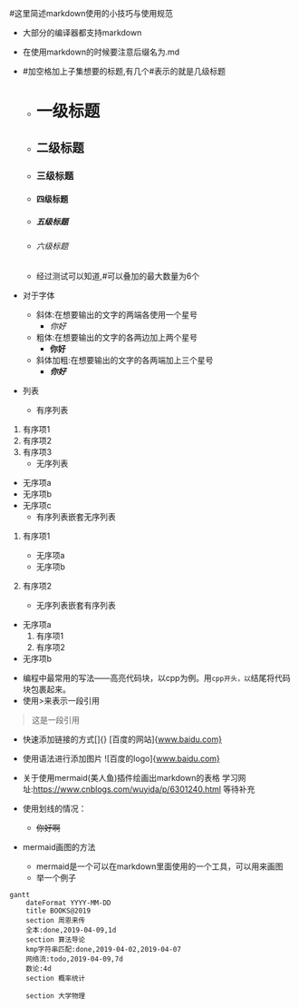 #这里简述markdown使用的小技巧与使用规范
- 大部分的编译器都支持markdown
- 在使用markdown的时候要注意后缀名为.md

- #加空格加上子集想要的标题,有几个#表示的就是几级标题
    - # 一级标题
    - ## 二级标题
    - ### 三级标题
    - #### 四级标题
    - ##### 五级标题
    - ###### 六级标题
    - 经过测试可以知道,#可以叠加的最大数量为6个 
- 对于字体
    - 斜体:在想要输出的文字的两端各使用一个星号
        - *你好*
    - 粗体:在想要输出的文字的各两边加上两个星号
        - **你好**
    - 斜体加粗:在想要输出的文字的各两端加上三个星号
        - ***你好***
- 列表
    - 有序列表
1. 有序项1
2. 有序项2
3. 有序项3
    - 无序列表
* 无序项a
* 无序项b
* 无序项c
    - 有序列表嵌套无序列表
1. 有序项1
    * 无序项a
    * 无序项b
2. 有序项2
    
    - 无序列表嵌套有序列表
* 无序项a
    1. 有序项1
    2. 有序项2
* 无序项b

- 编程中最常用的写法——高亮代码块，以cpp为例。用```cpp开头，以```结尾将代码块包裹起来。
- 使用>来表示一段引用
>这是一段引用

- 快速添加链接的方式[]{}
[百度的网站]{www.baidu.com}
- 使用![]()语法进行添加图片
![百度的logo]{www.baidu.com}


- 关于使用mermaid(美人鱼)插件绘画出markdown的表格
学习网址:https://www.cnblogs.com/wuyida/p/6301240.html
等待补充

- 使用划线的情况：
    - ~~你好啊~~

- mermaid画图的方法
    - mermaid是一个可以在markdown里面使用的一个工具，可以用来画图
    - 举一个例子

```mermaid
gantt
	dateFormat YYYY-MM-DD
	title BOOKS@2019
	section 周恩来传
	全本:done,2019-04-09,1d
	section 算法导论
	kmp字符串匹配:done,2019-04-02,2019-04-07
	网络流:todo,2019-04-09,7d
	数论:4d
	section 概率统计
	
	section 大学物理
```

